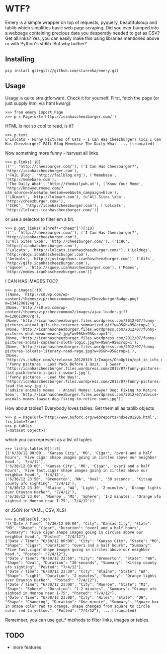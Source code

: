 # WTF?

Emery is a simple wrapper on top of requests, pyquery, beautifulsoup and tablib which simplifies basic web page scraping. Did you ever bumped into a webpage containing precious data you desperatly needed to get as CSV? Get all links? Yes, you can easily make this using libraries mentioned above or with Python's stdlib. But why bother?

## Installing

    pip install git+git://github.com/starenka/emery.git

## Usage

Usage is quite straigtforward. Check it for yourself. First, fetch the page (or just supply html via html kwarg):

    >>> from emery import Page
    >>> p = Page(url='http://icanhascheezburger.com/')

HTML is not so cool to read, is it?

    >>> p.text
    u'Lolcats - Funny Pictures of Cats - I Can Has Cheezburger? \xc2 I Can Has Cheezburger? FAIL Blog Memebase The Daily What  ... [truncated]

Now something more funny - harvest all links

    >>> p.links[:10]
    [('', 'http://cheezburger.com/'), ('I Can Has Cheezburger?', 'http://icanhascheezburger.com'),
    ('FAIL Blog', 'http://failblog.org'), ('Memebase', 'http://memebase.com'),
    ('The Daily What', 'http://thedailywh.at'), ('Know Your Meme', 'http://knowyourmeme.com/?utm_source=blue&utm_medium=web&utm_campaign=blue'),
    ('LOLmart', 'http://lolmart.com'), (u'All Sites \xbb', 'http://cheezburger.com/'),
    ('ICHC', 'http://icanhascheezburger.com'), ('Lolcats', 'http://lolcats.icanhascheezburger.com/')]

or use a selector to filter'em a bit.

    >>> p.get_links('a[href*="cheez"]')[:10]
    [('', 'http://cheezburger.com/'), ('I Can Has Cheezburger?', 'http://icanhascheezburger.com'),
    (u'All Sites \xbb', 'http://cheezburger.com/'), ('ICHC', 'http://icanhascheezburger.com'),
    ('Lolcats', 'http://lolcats.icanhascheezburger.com/'), ('Loldogs', 'http://dogs.icanhascheezburger.com'),
    ('Animals', 'http://justcapshunz.icanhascheezburger.com'), ('Gifs', 'http://gifs.icanhascheezburger.com'),
    ('Squee!', 'http://squee.icanhascheezburger.com'), ('Memes', 'http://memes.icanhascheezburger.com')]

I CAN HAS IMAGES TOO?

    >>> p.images[:10]
    [(None, 'http://s0.wp.com/wp-content/themes/vip/cheezcommon2/images/CheezburgerBadge.png?m=1341286124g'),
    (None, 'http://s0.wp.com/wp-content/themes/vip/cheezcommon2/images/ajax-loader.gif?m=1286129087g'),
    (None, 'http://icanhascheezburger.files.wordpress.com/2012/07/funny-pictures-animal-gifs-the-internet-summarized.gif?w=95&h=95&crop=1'),
    (None, 'http://icanhascheezburger.files.wordpress.com/2012/07/funny-pictures-what-meow-means2.jpg?w=95&h=95&crop=1'),
    (None, 'http://icanhascheezburger.files.wordpress.com/2012/07/funny-pictures-animal-capshunz-sloth-logic.jpg?w=95&h=95&crop=1'),
    (None, 'http://icanhascheezburger.files.wordpress.com/2012/07/funny-pictures-lolcats-literary-road-rage.jpg?w=95&h=95&crop=1'),
    (None, 'http://s.chzbgr.com/s/release_20120319.1/Images/OnoOptin/opt_in_ichc_option3.jpg'),
    ('funny pictures - Last Pack Before I Quit.  I Swear.', 'http://icanhascheezburger.files.wordpress.com/2012/07/funny-pictures-last-pack-before-i-quit-i-swear1.jpg'),
    ('funny pictures - Lead the Way!', 'http://icanhascheezburger.files.wordpress.com/2012/07/funny-pictures-lead-the-way.jpg'),
    ('advice animals memes  - Animal Memes: Lawyer Dog: Fixing to Retire Soon', 'http://icanhascheezburger.files.wordpress.com/2012/07/advice-animals-memes-lawyer-dog-fixing-to-retire-soon.jpg')]

How about tables? Everybody loves tables. Get them all as tablib objects

    >>> p = Page(url='http://www.nuforc.org/webreports/ndxe201206.html', fix_html=True)
    >>> p.tables
    [<dataset object>]

which you can represent as a list of tuples

    >>> list(p.tables[0])[:5]
    [('6/30/12 00:00', 'Kansas City', 'MO', 'Cigar', 'over1 and a half hours', 'Five cigar shape images going in circles above our neighbor hood.', '7/4/12'),
    ('6/30/12 00:00', 'Kansas City', 'MO', 'Cigar', 'over1 and a half hours', 'Five fast.cigar shape images going in circles above our neighbor hood.', '7/4/12'),
    ('6/30/12 23:50', 'Bremerton', 'WA', 'Oval', '30 seconds', 'Kitsap county ufo sighting', '7/4/12'),
    ('6/30/12 23:30', 'Blaine', 'WA', 'Light', '2 minutes', 'Orange lights over Drayton Harbor', '7/4/12'),
    ('6/30/12 23:00', 'Monroe', 'MI', 'Sphere', '1-2 minutes', 'Orange ufo sighted in Monroe near I-75', '7/4/12')]

or JSON (or YAML, CSV, XLS)

    >>> p.tables[0].json
    '[{"Date / Time": "6/30/12 00:00", "City": "Kansas City", "State": "MO", "Shape": "Cigar", "Duration": "over1 and a half hours", "Summary": "Five cigar shape images going in circles above our neighbor hood.", "Posted": "7/4/12"},
    {"Date / Time": "6/30/12 00:00", "City": "Kansas City", "State": "MO", "Shape": "Cigar", "Duration": "over1 and a half hours", "Summary": "Five fast.cigar shape images going in circles above our neighbor hood.", "Posted": "7/4/12"},
    {"Date / Time": "6/30/12 23:50", "City": "Bremerton", "State": "WA", "Shape": "Oval", "Duration": "30 seconds", "Summary": "Kitsap county ufo sighting", "Posted": "7/4/12"},
    {"Date / Time": "6/30/12 23:30", "City": "Blaine", "State": "WA", "Shape": "Light", "Duration": "2 minutes", "Summary": "Orange lights over Drayton Harbor", "Posted": "7/4/12"},
    {"Date / Time": "6/30/12 23:00", "City": "Monroe", "State": "MI", "Shape": "Sphere", "Duration": "1-2 minutes", "Summary": "Orange ufo sighted in Monroe near I-75", "Posted": "7/4/12"},
    {"Date / Time": "6/30/12 23:00", "City": "Niles", "State": "OH", "Shape": "Changing", "Duration": "One minute", "Summary": "Square box in shape color red to orange, shape changed from square to circle color red to yellow.", "Posted": "7/4/12"}, ... [truncated]

Remember, you can use get_* methods to filter links, images or tables.

## TODO
- more features